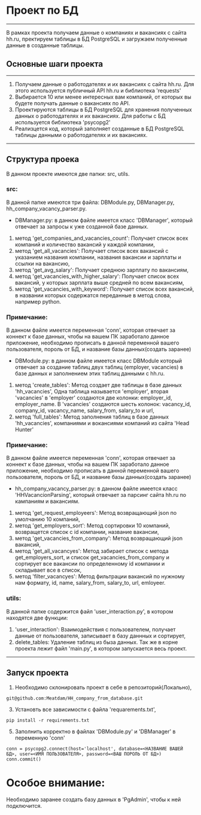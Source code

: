 # Проект по БД
_____
В рамках проекта получаем данные о компаниях и вакансиях с сайта hh.ru, пректируем таблицы в БД PostgreSQL и загружаем полученные данные в созданные таблицы.

## Основные шаги проекта
______
1. Получаем данные о работодателях и их вакансиях с сайта hh.ru. Для этого используется публичный API hh.ru и библиотека 
'requests'
2. Выбирается 10 или менее интересных вам компаний, от которых вы будете получать данные о вакансиях по API.
3. Проектируются таблицы в БД PostgreSQL для хранения полученных данных о работодателях и их вакансиях. Для работы с БД используется библиотека 
'psycopg2'
4. Реализцется код, который заполняет созданные в БД PostgreSQL таблицы данными о работодателях и их вакансиях.
______
## Структура проека
В данном проекте имеются две папки: src, utils.
### src:
В данной папке имеются три файла: DBModule.py, DBManager.py, hh_company_vacancy_parser.py.
- DBManager.py: в данном файле имеется класс 'DBManager', который отвечает за запросы к уже созданной базе данных.
1. метод 'get_companies_and_vacancies_count': Получает список всех компаний и количество вакансий у каждой компании,
2. метод 'get_all_vacancies': Получает список всех вакансий с указанием названия компании, названия вакансии и зарплаты и ссылки на вакансию,
3. метод 'get_avg_salary': Получает среднюю зарплату по вакансиям,
4. метод 'get_vacancies_with_higher_salary': Получает список всех вакансий, у которых зарплата выше средней по всем вакансиям,
5. метод 'get_vacancies_with_keyword': Получает список всех вакансий, в названии которых содержатся переданные в метод слова, например python.
### Примечание:
В данном файле имеется переменная 'conn', которая отвечает за коннект к базе данных, чтобы на вашем ПК заработало данное приложение, необходимо прописать в данной переменной вашего пользователя, пороль от БД, и название базы данных(создать заранее) 
- DBModule.py: в данном файле имеется класс DBModule который отвечает за создание таблиц двух таблиц (employer, vacancies) в базе данных и заполнением этих таблиц данными с hh.ru.
1. метод 'create_tables': Метод создает две таблицы в базе данных 'hh_vacancies', Одна таблица называется 'employer', вторая 'vacancies' в
'employer' создаются две колонки: employer_id, employer_name. В 'vacancies' создаются шесть колонок: vacancy_id, company_id, vacancy_name, salary_from, salary_to и url,
2. метод 'full_tables': Метод заполнения таблиц в базе данных 'hh_vacancies', компаниями и вокансиями компаний из сайта 'Head Hunter'
### Примечание:
В данном файле имеется переменная 'conn', которая отвечает за коннект к базе данных, чтобы на вашем ПК заработало данное приложение, необходимо прописать в данной переменной вашего пользователя, пороль от БД, и название базы данных(создать заранее)
- hh_company_vacancy_parser.py: в данном файле имеется класс 'HHVacancionParsing', который отвечает за парсинг сайта hh.ru по кампаниям и вакансиям.
1. метод 'get_request_employeers': Метод возвращающий json по умолчанию 10 компаний,
2. метод 'get_employers_sort':  Метод сортировки 10 компаний, возвращется список с id компании, название вакансии,
3. метод 'get_vacancies_from_company':  Метод возвращающий json вакансий,
4. метод 'get_all_vacancyes':  Метод забирает список с метода get_employers_sort, и список get_vacancies_from_company и сортирует все вакансии по определенному id компании и складывает все в список,
5. метод 'filter_vacancyes': Метод фильтрации вакансий по нужному нам формату, id, name, salary_from, salary_to, url, emloyeer.
### utils:
В данной папке содержится файл 'user_interaction.py', в котором находятся две функции:
1. 'user_interaction': Взаимодействия с пользователем, получает данные от пользователя, записывает в базу даннных и сортирует,
2. delete_tables: Удаление таблиц из быза данных.
Так же в корне проекта лежит файл 'main.py', в котором запускается весь проект.
_______
## Запуск проекта
1. Необходимо склонировать проект в себе в репозиторий(Локально),
```
git@github.com:Meatdam/HH_company_from_database.git
```
3. Установть все зависимости с файла 'requarements.txt',
```
pip install -r requirements.txt
```
5. Заполнить корректно в файлах 'DBModule.py' и 'DBManager' в переменную 'conn' </br>
```
conn = psycopg2.connect(host='localhost', database=<НАЗВАНИЕ ВАШЕЙ БД>, user=<ИМЯ ПОЛЬЗОВАТЕЛЯ>, password=<ВАШ ПОРОЛЬ ОТ БД>)
conn.commit()
```
# Особое внимание:
Необходимо заранее создать базу данных в 'PgAdmin', чтобы к ней подключится. 
